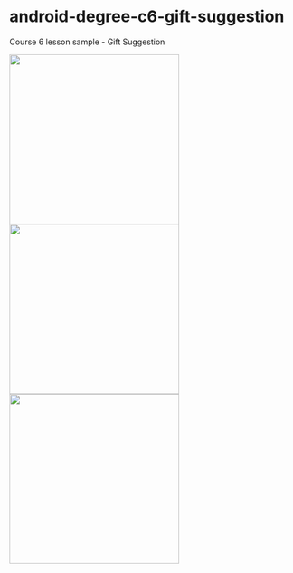 # android-degree-c6-gift-suggestion
Course 6 lesson sample - Gift Suggestion

<img src="https://raw.githubusercontent.com/barmej/android-degree-c6-gift-suggestion/master/screenshots/Screenshot_1550421378.png" width="300"> <img src="https://raw.githubusercontent.com/barmej/android-degree-c6-gift-suggestion/master/screenshots/Screenshot_1550597293.png" width="300"> <img src="https://raw.githubusercontent.com/barmej/android-degree-c6-gift-suggestion/master/screenshots/Screenshot_1550421394.png" width="300">



